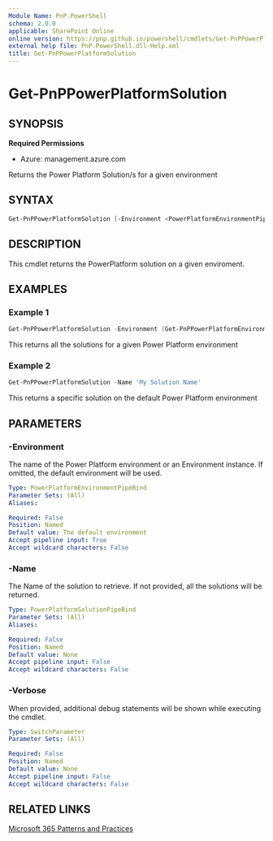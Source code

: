 ```yaml
---
Module Name: PnP.PowerShell
schema: 2.0.0
applicable: SharePoint Online
online version: https://pnp.github.io/powershell/cmdlets/Get-PnPPowerPlatformSolution.html
external help file: PnP.PowerShell.dll-Help.xml
title: Get-PnPPowerPlatformSolution
---
```

  
# Get-PnPPowerPlatformSolution

## SYNOPSIS

**Required Permissions**

* Azure: management.azure.com

Returns the Power Platform Solution/s for a given environment

## SYNTAX

```powershell
Get-PnPPowerPlatformSolution [-Environment <PowerPlatformEnvironmentPipeBind>] [-Name <PowerPlatformConnectorPipeBind>] [-Verbose]
```

## DESCRIPTION
This cmdlet returns the PowerPlatform solution on a given enviroment.

## EXAMPLES

### Example 1
```powershell
Get-PnPPowerPlatformSolution -Environment (Get-PnPPowerPlatformEnvironment -Identity "myenvironment")
```
This returns all the solutions for a given Power Platform environment

### Example 2
```powershell
Get-PnPPowerPlatformSolution -Name 'My Solution Name'
```
This returns a specific solution on the default Power Platform environment

## PARAMETERS

### -Environment
The name of the Power Platform environment or an Environment instance. If omitted, the default environment will be used.

```yaml
Type: PowerPlatformEnvironmentPipeBind
Parameter Sets: (All)
Aliases:

Required: False
Position: Named
Default value: The default environment
Accept pipeline input: True
Accept wildcard characters: False
```

### -Name
The Name of the solution to retrieve. If not provided, all the solutions will be returned.

```yaml
Type: PowerPlatformSolutionPipeBind
Parameter Sets: (All)
Aliases:

Required: False
Position: Named
Default value: None
Accept pipeline input: False
Accept wildcard characters: False
```
### -Verbose
When provided, additional debug statements will be shown while executing the cmdlet.

```yaml
Type: SwitchParameter
Parameter Sets: (All)

Required: False
Position: Named
Default value: None
Accept pipeline input: False
Accept wildcard characters: False
```

## RELATED LINKS

[Microsoft 365 Patterns and Practices](https://aka.ms/m365pnp)